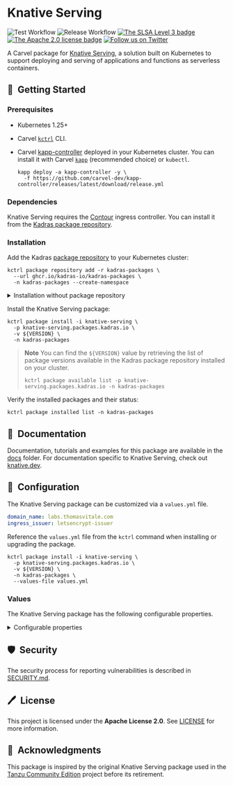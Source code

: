 # Knative Serving

![Test Workflow](https://github.com/kadras-io/package-for-knative-serving/actions/workflows/test.yml/badge.svg)
![Release Workflow](https://github.com/kadras-io/package-for-knative-serving/actions/workflows/release.yml/badge.svg)
[![The SLSA Level 3 badge](https://slsa.dev/images/gh-badge-level3.svg)](https://slsa.dev/spec/v0.1/levels)
[![The Apache 2.0 license badge](https://img.shields.io/badge/License-Apache_2.0-blue.svg)](https://opensource.org/licenses/Apache-2.0)
[![Follow us on Twitter](https://img.shields.io/static/v1?label=Twitter&message=Follow&color=1DA1F2)](https://twitter.com/kadrasIO)

A Carvel package for [Knative Serving](https://knative.dev/docs/serving), a solution built on Kubernetes to support deploying and serving of applications and functions as serverless containers.

## 🚀&nbsp; Getting Started

### Prerequisites

* Kubernetes 1.25+
* Carvel [`kctrl`](https://carvel.dev/kapp-controller/docs/latest/install/#installing-kapp-controller-cli-kctrl) CLI.
* Carvel [kapp-controller](https://carvel.dev/kapp-controller) deployed in your Kubernetes cluster. You can install it with Carvel [`kapp`](https://carvel.dev/kapp/docs/latest/install) (recommended choice) or `kubectl`.

  ```shell
  kapp deploy -a kapp-controller -y \
    -f https://github.com/carvel-dev/kapp-controller/releases/latest/download/release.yml
  ```

### Dependencies

Knative Serving requires the [Contour](https://github.com/kadras-io/package-for-contour) ingress controller. You can install it from the [Kadras package repository](https://github.com/kadras-io/kadras-packages).

### Installation

Add the Kadras [package repository](https://github.com/kadras-io/kadras-packages) to your Kubernetes cluster:

  ```shell
  kctrl package repository add -r kadras-packages \
    --url ghcr.io/kadras-io/kadras-packages \
    -n kadras-packages --create-namespace
  ```

<details><summary>Installation without package repository</summary>
The recommended way of installing the Knative Serving package is via the Kadras <a href="https://github.com/kadras-io/kadras-packages">package repository</a>. If you prefer not using the repository, you can add the package definition directly using <a href="https://carvel.dev/kapp/docs/latest/install"><code>kapp</code></a> or <code>kubectl</code>.

  ```shell
  kubectl create namespace kadras-packages
  kapp deploy -a knative-serving-package -n kadras-packages -y \
    -f https://github.com/kadras-io/package-for-knative-serving/releases/latest/download/metadata.yml \
    -f https://github.com/kadras-io/package-for-knative-serving/releases/latest/download/package.yml
  ```
</details>

Install the Knative Serving package:

  ```shell
  kctrl package install -i knative-serving \
    -p knative-serving.packages.kadras.io \
    -v ${VERSION} \
    -n kadras-packages
  ```

> **Note**
> You can find the `${VERSION}` value by retrieving the list of package versions available in the Kadras package repository installed on your cluster.
> 
>   ```shell
>   kctrl package available list -p knative-serving.packages.kadras.io -n kadras-packages
>   ```

Verify the installed packages and their status:

  ```shell
  kctrl package installed list -n kadras-packages
  ```

## 📙&nbsp; Documentation

Documentation, tutorials and examples for this package are available in the [docs](docs) folder.
For documentation specific to Knative Serving, check out [knative.dev](https://knative.dev/docs/serving).

## 🎯&nbsp; Configuration

The Knative Serving package can be customized via a `values.yml` file.

  ```yaml
  domain_name: labs.thomasvitale.com
  ingress_issuer: letsencrypt-issuer
  ```

Reference the `values.yml` file from the `kctrl` command when installing or upgrading the package.

  ```shell
  kctrl package install -i knative-serving \
    -p knative-serving.packages.kadras.io \
    -v ${VERSION} \
    -n kadras-packages \
    --values-file values.yml
  ```

### Values

The Knative Serving package has the following configurable properties.

<details><summary>Configurable properties</summary>

| Config | Default | Description |
|-------|-------------------|-------------|
| `ca_cert_data` | `""` | PEM-encoded certificate data to trust TLS connections with a custom CA. |
| `policies.include` | `false` | Whether to include the out-of-the-box Kyverno policies to validate and secure the package installation. |
| `domain_name` | `""` | Domain name for Knative Services. It must be a valid DNS name. |
| `ingress_issuer` | `""` | A reference to the ClusterIssuer to use if you want to enable autoTLS. |

Settings for the Knative Serving workloads.

| Config | Default | Description |
|-------|-------------------|-------------|
| `workloads.activator.minReplicas` | `1` | The minimum number of replicas as controlled by a HorizontalPodAutoscaler. In order to enable high availability, it should be greater than 1. |
| `workloads.autoscaler.replicas` | `1` | The number of replicas for this Deployment. In order to enable high availability, it should be greater than 1. |
| `workloads.controller.replicas` | `1` | The number of replicas for this Deployment. In order to enable high availability, it should be greater than 1. |
| `workloads.webhook.minReplicas` | `1` | The minimum number of replicas as controlled by a HorizontalPodAutoscaler. In order to enable high availability, it should be greater than 1. |

Configuration stored in the `config-deployment` ConfigMap.

| Config | Default | Description |
|-------|-------------------|-------------|
| `config.deployment.progress-deadline` | `600s` | The duration to wait for the deployment to be ready before considering it failed. |
| `config.deployment.queue-sidecar-cpu-request` | `25m` | The queue proxy's CPU request. If omitted, a default value (currently '25m'), is used. |
| `config.deployment.queue-sidecar-cpu-limit` | `1000m` | The queue proxy's CPU limit. If omitted, no value is specified and the system default is used. |
| `config.deployment.queue-sidecar-memory-request` | `50Mi` | The queue proxy's memory request. If omitted, no value is specified and the system default is used. |
| `config.deployment.queue-sidecar-memory-limit` | `200Mi` | The queue proxy's memory limit. If omitted, no value is specified and the system default is used. |

Configuration stored in the `config-network` ConfigMap.

| Config | Default | Description |
|-------|-------------------|-------------|
| `config.network.namespace-wildcard-cert-selector` | `""` | A LabelSelector which determines which namespaces should have a wildcard certificate provisioned. |
| `config.network.domain-template` | `{{.Name}}.{{.Namespace}}.{{.Domain}}` | The golang text template string to use when constructing the Knative Service's DNS name. |
| `config.network.http-protocol` | `Redirected` | Controls the behavior of the HTTP endpoint for the Knative ingress. `Enabled`: The Knative ingress will be able to serve HTTP connection. `Redirected`: The Knative ingress will send a 301 redirect for all http connections, asking the clients to use HTTPS. |
| `config.network.default-external-scheme` | `http` | Defines the scheme used for external URLs if autoTLS is not enabled. This can be used for making Knative report all URLs as `https`, for example, if you're fronting Knative with an external loadbalancer that deals with TLS termination and Knative doesn't know about that otherwise. |
| `config.network.rollout-duration` | `0` | The minimal duration in seconds over which the Configuration traffic targets are rolled out to the newest revision. |

Configuration stored in the `config-tracing` ConfigMap.

| Config | Default | Description |
|-------|-------------------|-------------|
| `config.tracing.backend` | `none` | The type of distributed tracing backend. Options: `none`, `zipkin`. |
| `config.tracing.zipkin-endpoint` | `http://tempo.observability-system.svc.cluster.local:9411/api/v2/spans` | The Zipkin collector endpoint where traces are sent. |
| `config.tracing.debug` | `false` | Enable the Zipkin debug mode. This allows all spans to be sent to the server bypassing sampling. |
| `config.tracing.sample-rate` | `0.1` | The percentage (0-1) of requests to trace. |

Settings for the Ingress controller.

| Config | Default | Description |
|-------|-------------------|-------------|
| `ingress.contour.default-tls-secret` | `""` | If auto-TLS is disabled, fallback to this certificate. An operator is required to setup a TLSCertificateDelegation for this Secret to be used. |
| `ingress.contour.external.namespace` | `projectcontour` | The namespace where the external Ingress controller is installed. |
| `ingress.contour.internal.namespace` | `projectcontour` | The namespace where the internal Ingress controller is installed. |

Settings for the corporate proxy.

| Config | Default | Description |
|-------|-------------------|-------------|
| `proxy.http_proxy` | `""` | The HTTP proxy to use for network traffic. |
| `proxy.https_proxy` | `""` | The HTTPS proxy to use for network traffic. |

</details>

## 🛡️&nbsp; Security

The security process for reporting vulnerabilities is described in [SECURITY.md](SECURITY.md).

## 🖊️&nbsp; License

This project is licensed under the **Apache License 2.0**. See [LICENSE](LICENSE) for more information.

## 🙏&nbsp; Acknowledgments

This package is inspired by the original Knative Serving package used in the [Tanzu Community Edition](https://github.com/vmware-tanzu/community-edition) project before its retirement.
